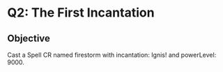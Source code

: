 # Q2: The First Incantation

## Objective
Cast a Spell CR named firestorm with incantation: Ignis! and powerLevel: 9000.
